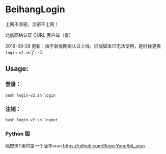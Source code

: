 # BeihangLogin

上网不涉密，涉密不上网！

北航网络认证 CURL 客户端（雾）

2019-08-28 更新：由于新版网络认证上线，旧版脚本已无法使用，是时候更换`login-v2.sh`了 :-D

## Usage:

### 登录：

 ```bash login-v2.sh login ```

### 注销：

 ```bash login-v2.sh logout ```

### Python 版

隔壁BIT用的是一个版本srun
https://github.com/RogerYong/bit_srun
